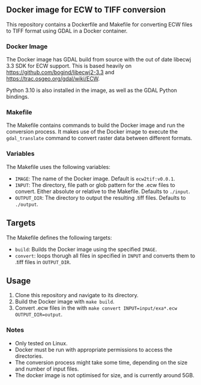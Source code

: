## Docker image for ECW to TIFF conversion

This repository contains a Dockerfile and Makefile for converting ECW files to TIFF format using GDAL in a Docker container.

### Docker Image

The Docker image has GDAL build from source with the out of date libecwj 3.3 SDK for ECW support. 
This is based heavily on  https://github.com/bogind/libecwj2-3.3 and https://trac.osgeo.org/gdal/wiki/ECW.

Python 3.10 is also installed in the image, as well as the GDAL Python bindings.

### Makefile

The Makefile contains commands to build the Docker image and run the conversion process. It makes use of the Docker image to execute the `gdal_translate` command to convert raster data between different formats.

### Variables

The Makefile uses the following variables:

- `IMAGE`: The name of the Docker image. Default is `ecw2tif:v0.0.1`.
- `INPUT`: The directory, file path or glob pattern for the .ecw files to convert. Either absolute or relative to the Makefile. Defaults to `./input`.
- `OUTPUT_DIR`: The directory to output the resulting .tiff files. Defaults to `./output`.

## Targets
The Makefile defines the following targets:

- `build`: Builds the Docker image using the specified `IMAGE`.
- `convert`: loops thorugh all files in specified in `INPUT` and converts them to .tiff files in `OUTPUT_DIR`.

## Usage

1. Clone this repository and navigate to its directory.
2. Build the Docker image with `make build`.
3. Convert .ecw files in the with `make convert INPUT=input/exa*.ecw OUTPUT_DIR=output`.


### Notes
- Only tested on Linux.
- Docker must be run with appropriate permissions to access the directories.
- The conversion process might take some time, depending on the size and number of input files.
- The docker image is not optimised for size, and is currently around 5GB.
